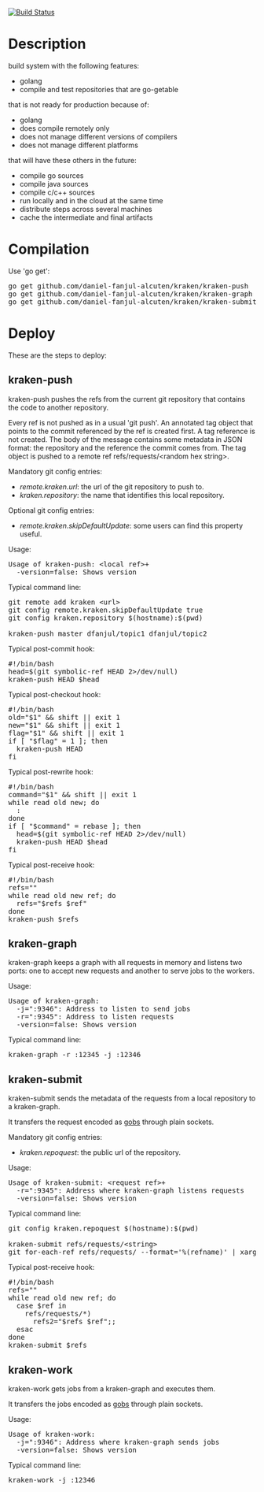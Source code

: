 [![Build Status](https://drone.io/github.com/daniel-fanjul-alcuten/kraken/status.png)](https://drone.io/github.com/daniel-fanjul-alcuten/kraken/latest)

Description
===========

build system with the following features:

* golang
 * compile and test repositories that are go-getable

that is not ready for production because of:

* golang
 * does compile remotely only
 * does not manage different versions of compilers
 * does not manage different platforms

that will have these others in the future:

* compile go sources
* compile java sources
* compile c/c++ sources
* run locally and in the cloud at the same time
* distribute steps across several machines
* cache the intermediate and final artifacts

Compilation
===========

Use 'go get':
<pre>
go get github.com/daniel-fanjul-alcuten/kraken/kraken-push
go get github.com/daniel-fanjul-alcuten/kraken/kraken-graph
go get github.com/daniel-fanjul-alcuten/kraken/kraken-submit
</pre>

Deploy
======

These are the steps to deploy:

kraken-push
-----------

kraken-push pushes the refs from the current git repository that contains the code to another repository.

Every ref is not pushed as in a usual 'git push'. An annotated tag object that points to the commit referenced by the ref is created first. A tag reference is not created. The body of the message contains some metadata in JSON format: the repository and the reference the commit comes from. The tag object is pushed to a remote ref refs/requests/&lt;random hex string&gt;.

Mandatory git config entries:

* _remote.kraken.url_: the url of the git repository to push to.
* _kraken.repository_: the name that identifies this local repository.

Optional git config entries:

* _remote.kraken.skipDefaultUpdate_: some users can find this property useful.

Usage:
<pre>
Usage of kraken-push: &lt;local ref&gt;+
  -version=false: Shows version
</pre>

Typical command line:

<pre>
git remote add kraken &lt;url&gt;
git config remote.kraken.skipDefaultUpdate true
git config kraken.repository $(hostname):$(pwd)

kraken-push master dfanjul/topic1 dfanjul/topic2
</pre>

Typical post-commit hook:

<pre>
#!/bin/bash
head=$(git symbolic-ref HEAD 2>/dev/null)
kraken-push HEAD $head
</pre>

Typical post-checkout hook:

<pre>
#!/bin/bash
old="$1" && shift || exit 1
new="$1" && shift || exit 1
flag="$1" && shift || exit 1
if [ "$flag" = 1 ]; then
  kraken-push HEAD
fi
</pre>

Typical post-rewrite hook:

<pre>
#!/bin/bash
command="$1" && shift || exit 1
while read old new; do
  :
done
if [ "$command" = rebase ]; then
  head=$(git symbolic-ref HEAD 2>/dev/null)
  kraken-push HEAD $head
fi
</pre>

Typical post-receive hook:

<pre>
#!/bin/bash
refs=""
while read old new ref; do
  refs="$refs $ref"
done
kraken-push $refs
</pre>

kraken-graph
------------

kraken-graph keeps a graph with all requests in memory and listens two ports: one to accept new requests and another to serve jobs to the workers.

Usage:
<pre>
Usage of kraken-graph:
  -j=":9346": Address to listen to send jobs
  -r=":9345": Address to listen requests
  -version=false: Shows version
</pre>

Typical command line:

<pre>
kraken-graph -r :12345 -j :12346
</pre>

kraken-submit
------------

kraken-submit sends the metadata of the requests from a local repository to a kraken-graph.

It transfers the request encoded as [gobs](http://golang.org/pkg/encoding/gob/) through plain sockets.

Mandatory git config entries:

* _kraken.repoquest_: the public url of the repository.

Usage:
<pre>
Usage of kraken-submit: &lt;request ref&gt;+
  -r=":9345": Address where kraken-graph listens requests
  -version=false: Shows version
</pre>

Typical command line:

<pre>
git config kraken.repoquest $(hostname):$(pwd)

kraken-submit refs/requests/&lt;string&gt;
git for-each-ref refs/requests/ --format='%(refname)' | xargs kraken-submit
</pre>

Typical post-receive hook:

<pre>
#!/bin/bash
refs=""
while read old new ref; do
  case $ref in
    refs/requests/*)
      refs2="$refs $ref";;
  esac
done
kraken-submit $refs
</pre>

kraken-work
------------

kraken-work gets jobs from a kraken-graph and executes them.

It transfers the jobs encoded as [gobs](http://golang.org/pkg/encoding/gob/) through plain sockets.

Usage:
<pre>
Usage of kraken-work:
  -j=":9346": Address where kraken-graph sends jobs
  -version=false: Shows version
</pre>

Typical command line:

<pre>
kraken-work -j :12346
</pre>
